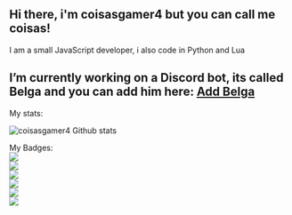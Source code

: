 ## Hi there, i'm coisasgamer4 but you can call me coisas!

I am a small JavaScript developer, i also code in Python and Lua


## I’m currently working on a Discord bot, its called Belga and you can add him here: [Add Belga](https://top.gg/bot/1049427882008657930/)

My stats:

![coisasgamer4 Github stats](https://github-readme-stats.vercel.app/api?username=coisasgamer4&show_icons=true&theme=dark)

My Badges:
<br>
![](https://img.shields.io/badge/javascript-%23323330.svg?style=for-the-badge&logo=javascript&logoColor=%23F7DF1E)
<br>
![](https://img.shields.io/badge/lua-000080.svg?style=for-the-badge&logo=lua&logoColor=white)
<br>
![](https://img.shields.io/badge/python-ffcd3b.svg?style=for-the-badge&logo=python&logoColor=346c99)
<br>
![](https://img.shields.io/badge/discord.js-7289da.svg?style=for-the-badge&logo=discord&logoColor=white)
<br>
![](https://img.shields.io/badge/mongodb-00ed64.svg?style=for-the-badge&logo=mongodb&logoColor=white)
<br>
![](https://img.shields.io/badge/node.js-424549.svg?style=for-the-badge&logo=node.js)
<br>

